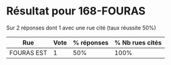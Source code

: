 # Résultat pour 168-FOURAS

Sur 2 réponses dont 1 avec une rue cité (taux réussite 50%)

| Rue | Vote | % réponses | % Nb rues cités|
|-----|------|------------|----------------|
| FOURAS EST | 1 | 50% | 100%|
